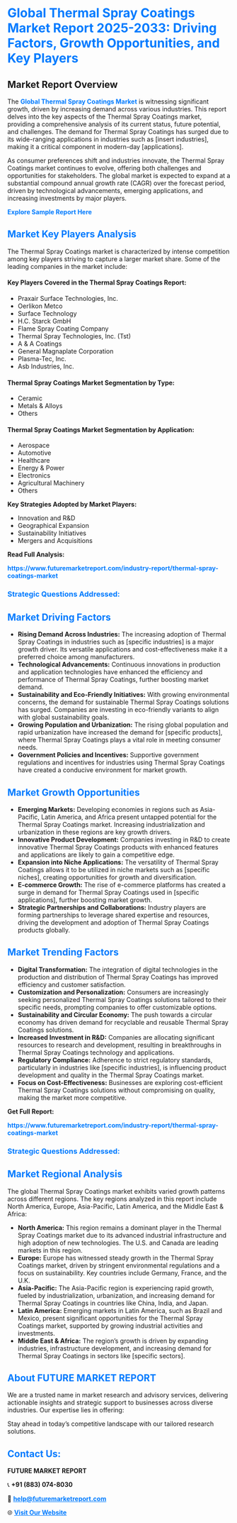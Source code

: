 <h1 style="color: #007BFF;">Global Thermal Spray Coatings Market Report 2025-2033: Driving Factors, Growth Opportunities, and Key Players</h1>

<section id="overview">
<h2>Market Report Overview</h2>
<p>The <a href="https://www.futuremarketreport.com/industry-report/thermal-spray-coatings-market" style="color: #007BFF; text-decoration: none;"><strong>Global Thermal Spray Coatings Market</strong></a> is witnessing significant growth, driven by increasing demand across various industries. This report delves into the key aspects of the Thermal Spray Coatings market, providing a comprehensive analysis of its current status, future potential, and challenges. The demand for Thermal Spray Coatings has surged due to its wide-ranging applications in industries such as [insert industries], making it a critical component in modern-day [applications].</p>
<p>As consumer preferences shift and industries innovate, the Thermal Spray Coatings market continues to evolve, offering both challenges and opportunities for stakeholders. The global market is expected to expand at a substantial compound annual growth rate (CAGR) over the forecast period, driven by technological advancements, emerging applications, and increasing investments by major players.</p>
</section>

<section id="overview">
<p><a href="https://www.futuremarketreport.com/request-sample/reportId=57563" style="color: #007BFF; text-decoration: none;"><strong>Explore Sample Report Here</strong></a></p>
</section>

<section id="key-players">
<h2 style="color: #007BFF;">Market Key Players Analysis</h2>
<p>The Thermal Spray Coatings market is characterized by intense competition among key players striving to capture a larger market share. Some of the leading companies in the market include:</p>
<h4>Key Players Covered in the Thermal Spray Coatings Report:</h4>
<ul><li>Praxair Surface Technologies, Inc.</li><li>Oerlikon Metco</li><li>Surface Technology</li><li>H.C. Starck GmbH</li><li>Flame Spray Coating Company</li><li>Thermal Spray Technologies, Inc. (Tst)</li><li>A &amp; A Coatings</li><li>General Magnaplate Corporation</li><li>Plasma-Tec, Inc.</li><li>Asb Industries, Inc.</li></ul>
<h4>Thermal Spray Coatings Market Segmentation by Type:</h4>
<ul><li>Ceramic</li><li>Metals &amp; Alloys</li><li>Others</li></ul>

<h4>Thermal Spray Coatings Market Segmentation by Application:</h4>
<ul><li>Aerospace</li><li>Automotive</li><li>Healthcare</li><li>Energy &amp; Power</li><li>Electronics</li><li>Agricultural Machinery</li><li>Others</li></ul>
<p><strong>Key Strategies Adopted by Market Players:</strong></p>
<ul>
<li>Innovation and R&D</li>
<li>Geographical Expansion</li>
<li>Sustainability Initiatives</li>
<li>Mergers and Acquisitions</li>
</ul>
</section>

<section>
<p><strong>Read Full Analysis: </strong></p><a href="https://www.futuremarketreport.com/industry-report/thermal-spray-coatings-market" style="color: #007BFF; text-decoration: none;"><strong>https://www.futuremarketreport.com/industry-report/thermal-spray-coatings-market</strong></a>
<h3 style="color: #007BFF;">Strategic Questions Addressed:</h3>
</section>

<section id="driving-factors">
<h2 style="color: #007BFF;">Market Driving Factors</h2>
<ul>
<li><strong>Rising Demand Across Industries:</strong> The increasing adoption of Thermal Spray Coatings in industries such as [specific industries] is a major growth driver. Its versatile applications and cost-effectiveness make it a preferred choice among manufacturers.</li>
<li><strong>Technological Advancements:</strong> Continuous innovations in production and application technologies have enhanced the efficiency and performance of Thermal Spray Coatings, further boosting market demand.</li>
<li><strong>Sustainability and Eco-Friendly Initiatives:</strong> With growing environmental concerns, the demand for sustainable Thermal Spray Coatings solutions has surged. Companies are investing in eco-friendly variants to align with global sustainability goals.</li>
<li><strong>Growing Population and Urbanization:</strong> The rising global population and rapid urbanization have increased the demand for [specific products], where Thermal Spray Coatings plays a vital role in meeting consumer needs.</li>
<li><strong>Government Policies and Incentives:</strong> Supportive government regulations and incentives for industries using Thermal Spray Coatings have created a conducive environment for market growth.</li>
</ul>
</section>

<section id="growth-opportunities">
<h2 style="color: #007BFF;">Market Growth Opportunities</h2>
<ul>
<li><strong>Emerging Markets:</strong> Developing economies in regions such as Asia-Pacific, Latin America, and Africa present untapped potential for the Thermal Spray Coatings market. Increasing industrialization and urbanization in these regions are key growth drivers.</li>
<li><strong>Innovative Product Development:</strong> Companies investing in R&D to create innovative Thermal Spray Coatings products with enhanced features and applications are likely to gain a competitive edge.</li>
<li><strong>Expansion into Niche Applications:</strong> The versatility of Thermal Spray Coatings allows it to be utilized in niche markets such as [specific niches], creating opportunities for growth and diversification.</li>
<li><strong>E-commerce Growth:</strong> The rise of e-commerce platforms has created a surge in demand for Thermal Spray Coatings used in [specific applications], further boosting market growth.</li>
<li><strong>Strategic Partnerships and Collaborations:</strong> Industry players are forming partnerships to leverage shared expertise and resources, driving the development and adoption of Thermal Spray Coatings products globally.</li>
</ul>
</section>

<section id="trending-factors">
<h2 style="color: #007BFF;">Market Trending Factors</h2>
<ul>
<li><strong>Digital Transformation:</strong> The integration of digital technologies in the production and distribution of Thermal Spray Coatings has improved efficiency and customer satisfaction.</li>
<li><strong>Customization and Personalization:</strong> Consumers are increasingly seeking personalized Thermal Spray Coatings solutions tailored to their specific needs, prompting companies to offer customizable options.</li>
<li><strong>Sustainability and Circular Economy:</strong> The push towards a circular economy has driven demand for recyclable and reusable Thermal Spray Coatings solutions.</li>
<li><strong>Increased Investment in R&D:</strong> Companies are allocating significant resources to research and development, resulting in breakthroughs in Thermal Spray Coatings technology and applications.</li>
<li><strong>Regulatory Compliance:</strong> Adherence to strict regulatory standards, particularly in industries like [specific industries], is influencing product development and quality in the Thermal Spray Coatings market.</li>
<li><strong>Focus on Cost-Effectiveness:</strong> Businesses are exploring cost-efficient Thermal Spray Coatings solutions without compromising on quality, making the market more competitive.</li>
</ul>
</section>

<section>
<p><strong>Get Full Report: </strong></p><a href="https://www.futuremarketreport.com/industry-report/thermal-spray-coatings-market" style="color: #007BFF; text-decoration: none;"><strong>https://www.futuremarketreport.com/industry-report/thermal-spray-coatings-market</strong></a>
<h3 style="color: #007BFF;">Strategic Questions Addressed:</h3>
</section>


<section id="regional-analysis">
<h2 style="color: #007BFF;">Market Regional Analysis</h2>
<p>The global Thermal Spray Coatings market exhibits varied growth patterns across different regions. The key regions analyzed in this report include North America, Europe, Asia-Pacific, Latin America, and the Middle East & Africa:</p>
<ul>
<li><strong>North America:</strong> This region remains a dominant player in the Thermal Spray Coatings market due to its advanced industrial infrastructure and high adoption of new technologies. The U.S. and Canada are leading markets in this region.</li>
<li><strong>Europe:</strong> Europe has witnessed steady growth in the Thermal Spray Coatings market, driven by stringent environmental regulations and a focus on sustainability. Key countries include Germany, France, and the U.K.</li>
<li><strong>Asia-Pacific:</strong> The Asia-Pacific region is experiencing rapid growth, fueled by industrialization, urbanization, and increasing demand for Thermal Spray Coatings in countries like China, India, and Japan.</li>
<li><strong>Latin America:</strong> Emerging markets in Latin America, such as Brazil and Mexico, present significant opportunities for the Thermal Spray Coatings market, supported by growing industrial activities and investments.</li>
<li><strong>Middle East & Africa:</strong> The region’s growth is driven by expanding industries, infrastructure development, and increasing demand for Thermal Spray Coatings in sectors like [specific sectors].</li>
</ul>
</section>

<footer>
<h2 style="color: #007BFF;">About FUTURE MARKET REPORT</h2>
<p>We are a trusted name in market research and advisory services, delivering actionable insights and strategic support to businesses across diverse industries. Our expertise lies in offering:</p>

<p>Stay ahead in today’s competitive landscape with our tailored research solutions.</p>

<h2 style="color: #007BFF;">Contact Us:</h2>
<p><strong>FUTURE MARKET REPORT</strong></p>
<p>📞 <strong>+91 (883) 074-8030</strong></p>
<p>📧 <strong><a href="mailto:help@futuremarketreport.com" style="color: #007BFF;">help@futuremarketreport.com</a></strong></p>
<p>🌐 <strong><a href="https://www.futuremarketreport.com/" style="color: #007BFF;">Visit Our Website</a></strong></p>
</footer>